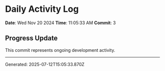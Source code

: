 # Daily Activity Log

**Date**: Wed Nov 20 2024
**Time**: 11:05:33 AM
**Commit**: 3

## Progress Update

This commit represents ongoing development activity.

---
Generated: 2025-07-12T15:05:33.870Z
